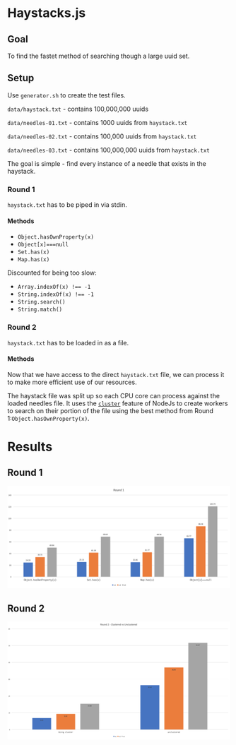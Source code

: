 # Haystacks.js

## Goal

To find the fastet method of searching though a large uuid set.

## Setup

Use `generator.sh` to create the test files.

`data/haystack.txt` - contains 100,000,000 uuids

`data/needles-01.txt` - contains 1000 uuids from `haystack.txt`

`data/needles-02.txt` - contains 100,000 uuids from `haystack.txt`

`data/needles-03.txt` - contains 100,000,000 uuids from `haystack.txt`

The goal is simple - find every instance of a needle that exists in the haystack.

### Round 1

`haystack.txt` has to be piped in via stdin.

#### Methods

* `Object.hasOwnProperty(x)`
* `Object[x]===null`
* `Set.has(x)`
* `Map.has(x)`

Discounted for being too slow:

* `Array.indexOf(x) !== -1`
* `String.indexOf(x) !== -1`
* `String.search()`
* `String.match()`

### Round 2

`haystack.txt` has to be loaded in as a file.

#### Methods

Now that we have access to the direct `haystack.txt` file, we can process it to make more efficient use of our resources.

The haystack file was split up so each CPU core can process against the loaded needles file. It uses the [`cluster`](https://nodejs.org/api/cluster.html) feature of NodeJs to create workers to search on their portion of the file using the best method from Round 1:`Object.hasOwnProperty(x)`. 

# Results

## Round 1

![](/results/round1.png)

## Round 2

![](/results/round2.png)
